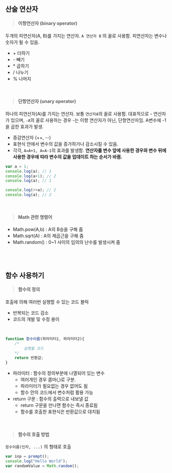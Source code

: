 ## 산술 연산자

> #### 이항연산자 (binary operator)
두개의 피연산자(A, B)를 가지는 연산자. ```A 연산자 B``` 의 꼴로 사용함. 피연산자는 변수나 숫자가 될 수 있음.
- \+ 더하기
- \- 빼기
- \* 곱하기
- / 나누기
- % 나머지

<br>

> #### 단항연산자 (unary operator)
하나의 피연산자(A)를 가지는 연산자. 보통 ```연산자A```의 꼴로 사용함. 대표적으로 - 연산자가 있으며, ```-A```의 꼴로 사용하는 경우 -는 이항 연산자가 아닌, 단항연산자임. A변수에 -1을 곱한 효과가 발생.
- 증감연산자 (++, --)
- 표현식 안에서 변수의 값을 증가하거나 감소시킬 수 있음.
- 각각, ```A=A+1, A=A-1```의 효과를 발생함. **연산자를 변수 앞에 사용한 경우와 변수 뒤에 사용한 경우에 따라 변수의 값을 업데이트 하는 순서가 바뀜.**
``` javascript
var a = 1;
console.log(a); // 1
console.log(a+1); // 2
console.log(a); // 1

console.log(++a); // 2
console.log(a); // 2
```

<br>

> #### Math 관련 명령어
- Math.pow(A,b) : A의 B승을 구해 줌
- Math.sqrt(A) : A의 제곱근을 구해 줌
- Math.random() : 0~1 사이의 임의의 난수를 발생시켜 줌

<br><br>

## 함수 사용하기

> #### 함수의 정의
호출에 의해 여러번 실행할 수 있는 코드 블럭
- 반복되는 코드 감소
- 코드의 개발 및 수정 용이
<br>

``` javascript
function 함수이름(파라미터1, 파라미터2){
    /*
        실행될 코드
    */
    return 반환값;
}
```
- 파라미터 : 함수의 정의부분에 나열되어 있는 변수
  - 여러개인 경우 콤마(,)로 구분.
  - 파라미터가 필요없는 경우 없어도 됨
  - 함수 안의 코드에서 변수처럼 활용 가능
- return 구문 : 함수의 출력으로 내보낼 값
  - return 구문을 만나면 함수는 즉시 종료됨
  - 함수를 호출한 표현식은 반환값으로 대치됨

<br>

> #### 함수의 호출 방법
```함수이름(인자, ...)``` 의 형태로 호출
``` javascript
var inp = prompt();
console.log("Hello World"); 
var randomValue = Math.random();
```
<br><br>
